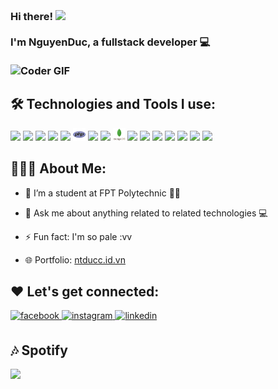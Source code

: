
<h3 align="left">
 <abc>
  <br>Hi there! <img src="https://user-images.githubusercontent.com/42378118/110234147-e3259600-7f4e-11eb-95be-0c4047144dea.gif" width="30"><br>
  <br> I'm NguyenDuc, a fullstack developer 💻<br>
  <br>
    <img src="https://media.giphy.com/media/SWoSkN6DxTszqIKEqv/giphy.gif" alt="Coder GIF" width="200">
 </abc>
</h3> 

<h2 align="left">🛠️ Technologies and Tools I use:</h2>
<code><img height="20" src="https://www.freepnglogos.com/uploads/html5-logo-png/html5-logo-devextreme-multi-purpose-controls-html-javascript-3.png"></code>
<code><img height="20" src="https://upload.wikimedia.org/wikipedia/commons/thumb/a/ae/Nuxt_logo.svg/1200px-Nuxt_logo.svg.png"></code>
<code><img height="20" src="https://profilinator.rishav.dev/skills-assets/nextjs.png"></code>
<code><img height="20" src="https://profilinator.rishav.dev/skills-assets/tailwindcss.svg"></code>
<code><img height="20" src="https://upload.wikimedia.org/wikipedia/commons/thumb/b/b2/Bootstrap_logo.svg/2560px-Bootstrap_logo.svg.png"></code>
<code><img height="20" src="https://raw.githubusercontent.com/github/explore/80688e429a7d4ef2fca1e82350fe8e3517d3494d/topics/php/php.png"></code>
<code><img height="20" src="https://upload.wikimedia.org/wikipedia/commons/thumb/9/9a/Laravel.svg/1969px-Laravel.svg.png"></code>
<code><img height="20" src="https://www.freepnglogos.com/uploads/logo-mysql-png/logo-mysql-cdb-for-mysql-7.png"></code>
<code><img height="20" src="https://raw.githubusercontent.com/devicons/devicon/master/icons/mongodb/mongodb-original-wordmark.svg"></code>
<code><img height="20" src="https://profilinator.rishav.dev/skills-assets/wordpress.png"></code>
<code><img height="20" src="https://upload.wikimedia.org/wikipedia/commons/thumb/a/af/Adobe_Photoshop_CC_icon.svg/2101px-Adobe_Photoshop_CC_icon.svg.png"></code>
<code><img height="20" src="https://profilinator.rishav.dev/skills-assets/adobepremierepro.png"></code>
<code><img height="20" src="https://profilinator.rishav.dev/skills-assets/figma-icon.svg"></code>
<code><img height="20" src="https://www.docker.com/wp-content/uploads/2022/03/Moby-logo.png"></code>
<code><img height="20" src="https://www.vectorlogo.zone/logos/getpostman/getpostman-icon.svg"></code>
<code><img height="20" src="https://www.vectorlogo.zone/logos/google_cloud/google_cloud-icon.svg"></code>


<h2 align="left">👨🏻‍💻 About Me:</h2>

- 🔭 I’m a student at FPT Polytechnic 🧑‍🎓


- 💬 Ask me about anything related to related technologies 💻


- ⚡ Fun fact: I'm so pale :vv


- 🌐 Portfolio: [ntducc.id.vn](https://ntducc.id.vn)

<h2 align="left">❤️ Let's get connected:</h2>
<div align="left">
    <a href="https://www.facebook.com/ntduc106" target="_blank">
        <img src=https://img.shields.io/badge/facebook-%232E87FB.svg?&style=for-the-badge&logo=facebook&logoColor=white alt=facebook style="margin-bottom: 5px;" />
    </a>
    <a href="https://instagram.com/ntduc03" target="_blank">
        <img src=https://img.shields.io/badge/instagram-%23000000.svg?&style=for-the-badge&logo=instagram&logoColor=white alt=instagram style="margin-bottom: 5px;" />
    </a>  
    <a href="https://linkedin.com/in/ntducnef" target="_blank">
        <img src=https://img.shields.io/badge/linkedin-%231E77B5.svg?&style=for-the-badge&logo=linkedin&logoColor=white alt=linkedin style="margin-bottom: 5px;" />
    </a>
</div>  

<h2 align="left">🎶 Spotify</h2>

[<img src="https://spotify-github-profile.vercel.app/api/view?uid=31ia7gum3gpr5rd52qhnhec2sgjm&cover_image=true&theme=natemoo-re&show_offline=false&background_color=121212&interchange=false&bar_color=53b14f&bar_color_cover=false" />](https://open.spotify.com/user/31ia7gum3gpr5rd52qhnhec2sgjm)
